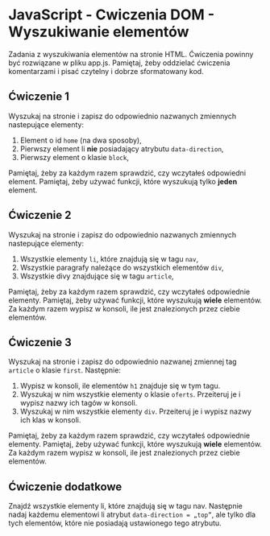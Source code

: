 # JavaScript - Cwiczenia DOM - Wyszukiwanie elementów

Zadania z wyszukiwania elementów na stronie HTML.
Ćwiczenia powinny być rozwiązane w pliku app.js. 
Pamiętaj, żeby oddzielać ćwiczenia komentarzami i pisać czytelny i dobrze sformatowany kod. 

## Ćwiczenie 1
Wyszukaj na stronie i zapisz do odpowiednio nazwanych zmiennych nastepujące elementy:
1. Element o id ```home``` (na dwa sposoby),
1. Pierwszy element li **nie** posiadający atrybutu ```data-direction```,
1. Pierwszy element o klasie ```block```,

Pamiętaj, żeby za każdym razem sprawdzić, czy wczytałeś odpowiedni element.
Pamiętaj, żeby używać funkcji, które wyszukują tylko **jeden** element. 


## Ćwiczenie 2
Wyszukaj na stronie i zapisz do odpowiednio nazwanych zmiennych nastepujące elementy:
1. Wszystkie elementy ```li```, które znajdują się w tagu ```nav```,
1. Wszystkie paragrafy należące do wszystkich elementów ```div```,
1. Wszystkie divy znajdujące się w tagu ```article```,

Pamiętaj, żeby za każdym razem sprawdzić, czy wczytałeś odpowiednie elementy.
Pamiętaj, żeby używać funkcji, które wyszukują **wiele** elementów. 
Za każdym razem wypisz w konsoli, ile jest znalezionych przez ciebie elementów.


## Ćwiczenie 3
Wyszukaj na stronie i zapisz do odpowiednio nazwanej zmiennej tag ```article``` o klasie ```first```. Następnie:
1. Wypisz w konsoli, ile elementów ```h1``` znajduje się w tym tagu.
1. Wyszukaj w nim wszystkie elementy o klasie ```oferts```. Przeiteruj je i wypisz nazwy ich tagów w konsoli.
1. Wyszukaj w nim wszystkie elementy ```div```. Przeiteruj je i wypisz nazwy ich klas w konsoli.

Pamiętaj, żeby za każdym razem sprawdzić, czy wczytałeś odpowiednie elementy.
Pamiętaj, żeby używać funkcji, które wyszukują **wiele** elementów. 
Za każdym razem wypisz w konsoli, ile jest znalezionych przez ciebie elementów.


## Ćwiczenie dodatkowe
Znajdź wszystkie elementy li, które znajdują się w tagu nav. Następnie nadaj każdemu elementowi li atrybut ```data-direction = „top”```, ale tylko dla tych elementów, które nie posiadają ustawionego tego atrybutu.